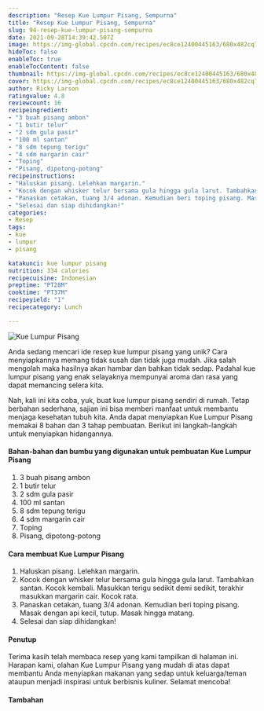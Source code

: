 ```yaml
---
description: "Resep Kue Lumpur Pisang, Sempurna"
title: "Resep Kue Lumpur Pisang, Sempurna"
slug: 94-resep-kue-lumpur-pisang-sempurna
date: 2021-09-28T14:39:42.507Z
image: https://img-global.cpcdn.com/recipes/ec8ce12400445163/680x482cq70/kue-lumpur-pisang-foto-resep-utama.jpg
hideToc: false
enableToc: true
enableTocContent: false
thumbnail: https://img-global.cpcdn.com/recipes/ec8ce12400445163/680x482cq70/kue-lumpur-pisang-foto-resep-utama.jpg
cover: https://img-global.cpcdn.com/recipes/ec8ce12400445163/680x482cq70/kue-lumpur-pisang-foto-resep-utama.jpg
author: Ricky Larson
ratingvalue: 4.8
reviewcount: 16
recipeingredient:
- "3 buah pisang ambon"
- "1 butir telur"
- "2 sdm gula pasir"
- "100 ml santan"
- "8 sdm tepung terigu"
- "4 sdm margarin cair"
- "Toping"
- "Pisang, dipotong-potong"
recipeinstructions:
- "Haluskan pisang. Lelehkan margarin."
- "Kocok dengan whisker telur bersama gula hingga gula larut. Tambahkan santan. Kocok kembali. Masukkan terigu sedikit demi sedikit, terakhir masukkan margarin cair. Kocok rata."
- "Panaskan cetakan, tuang 3/4 adonan. Kemudian beri toping pisang. Masak dengan api kecil, tutup. Masak hingga matang."
- "Selesai dan siap dihidangkan!"
categories:
- Resep
tags:
- kue
- lumpur
- pisang

katakunci: kue lumpur pisang 
nutrition: 334 calories
recipecuisine: Indonesian
preptime: "PT28M"
cooktime: "PT37M"
recipeyield: "1"
recipecategory: Lunch

---
```



![Kue Lumpur Pisang](https://img-global.cpcdn.com/recipes/ec8ce12400445163/680x482cq70/kue-lumpur-pisang-foto-resep-utama.jpg)

Anda sedang mencari ide resep kue lumpur pisang yang unik? Cara menyiapkannya memang tidak susah dan tidak juga mudah. Jika salah mengolah maka hasilnya akan hambar dan bahkan tidak sedap. Padahal kue lumpur pisang yang enak selayaknya mempunyai aroma dan rasa yang dapat memancing selera kita.




Nah, kali ini kita coba, yuk, buat kue lumpur pisang sendiri di rumah. Tetap berbahan sederhana, sajian ini bisa memberi manfaat untuk membantu menjaga kesehatan tubuh kita. Anda dapat menyiapkan Kue Lumpur Pisang memakai 8 bahan dan 3 tahap pembuatan. Berikut ini langkah-langkah untuk menyiapkan hidangannya.

<!--inarticleads1-->

#### Bahan-bahan dan bumbu yang digunakan untuk pembuatan Kue Lumpur Pisang

1. 3 buah pisang ambon
1. 1 butir telur
1. 2 sdm gula pasir
1. 100 ml santan
1. 8 sdm tepung terigu
1. 4 sdm margarin cair
1. Toping
1. Pisang, dipotong-potong

<!--inarticleads2-->

#### Cara membuat Kue Lumpur Pisang

1. Haluskan pisang. Lelehkan margarin.
1. Kocok dengan whisker telur bersama gula hingga gula larut. Tambahkan santan. Kocok kembali. Masukkan terigu sedikit demi sedikit, terakhir masukkan margarin cair. Kocok rata.
1. Panaskan cetakan, tuang 3/4 adonan. Kemudian beri toping pisang. Masak dengan api kecil, tutup. Masak hingga matang.
1. Selesai dan siap dihidangkan!

#### Penutup

Terima kasih telah membaca resep yang kami tampilkan di halaman ini. Harapan kami, olahan Kue Lumpur Pisang yang mudah di atas dapat membantu Anda menyiapkan makanan yang sedap untuk keluarga/teman ataupun menjadi inspirasi untuk berbisnis kuliner. Selamat mencoba!

#### Tambahan



